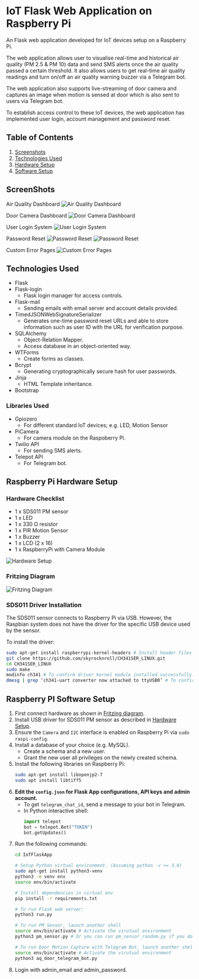 # IoT Flask Web Application on Raspberry Pi
An Flask web application developed for IoT devices setup on a Raspberry Pi. 

The web application allows user to visualise real-time and historical air quality (PM 2.5 & PM 10) data and send SMS alerts once the air quality passed a certain threshold. It also allows users to get real-time air quality readings and turn on/off an air quality warning buzzer via a Telegram bot.

The web application also supports live-streaming of door camera and captures an image when motion is sensed at door which is also sent to users via Telegram bot.

To establish access control to these IoT devices, the web application has implemented user login, account management and password reset. 

## Table of Contents
1. [Screenshots](#screenshots)
2. [Technologies Used](#technologies-used)
3. [Hardware Setup](#raspberry-pi-hardware-setup)
4. [Software Setup](#raspberry-pi-software-setup)


## ScreenShots
Air Quality Dashboard
![Air Quality Dashboard](/screenshots/aq_dashboard.png)

Door Camera Dashboard
![Door Camera Dashboard](/screenshots/door_camera_dashboard.png)

User Login System
![User Login System](/screenshots/user_login.png)

Password Reset
![Password Reset](/screenshots/password_reset1.png)
![Password Reset](/screenshots/password_reset2.png)

Custom Error Pages
![Custom Error Pages](/screenshots/custom_error_pages.png)

## Technologies Used
- Flask
- Flask-login
   - Flask login manager for access controls. 
- Flask-mail
   - Sending emails with email server and account details provided.
- TimedJSONWebSignatureSerializer
   - Generates one-time password reset URLs and able to store information such as user ID with the URL for verification purpose.
- SQLAlchemy
   - Object-Relation Mapper.
   - Access database in an object-oriented way.
- WTForms
   - Create forms as classes.
- Bcrypt
   - Generating cryptographically secure hash for user passwords.
- Jinja
   - HTML Template inheritance.
- Bootstrap

### Libraries Used
- Gpiozero
  - For different standard IoT devices; e.g. LED, Motion Sensor
- PiCamera
  - For camera module on the Raspoberry Pi. 
- Twilio API
  - For sending SMS alerts.
- Telepot API
  - For Telegram bot.


## Raspberry Pi Hardware Setup

### Hardware Checklist
- 1 x SDS011 PM sensor
- 1 x LED
- 1 x 330 Ω resistor
- 1 x PIR Motion Sensor
- 1 x Buzzer
- 1 x LCD (2 x 16)
- 1 x RaspberryPi with Camera Module
  
![Hardware Setup](/screenshots/hardware_setup.png) 

### Fritzing Diagram
![Fritzing Diagram](/screenshots/fritizing.png)

### SDS011 Driver Installation
The SDS011 sensor connects to Raspberry Pi via USB. However, the Raspbian system does not have the driver for the specific USB device used by the sensor. 

To install the driver:

```bash
sudo apt-get install raspberrypi-kernel-headers # Install header files in order to compile/make the driver
git clone https://github.com/skyrocknroll/CH341SER_LINUX.git
cd CH341SER_LINUX
sudo make
modinfo ch341 # To confirm driver kernel module installed successfully.
dmesg | grep ‘ch341-uart converter now attached to ttyUSB0’ # To confirm Raspberry has attached SDS011 to ttyUSB0.
```

## Raspberry PI Software Setup

1)	First connect hardware as shown in [Fritzing diagram](#fritzing-diagram).
2)	Install USB driver for SDS011 PM sensor as described in [Hardware Setup](#sds011-driver-installation).
3) Ensure the `Camera` and `I2C` interface is enabled on Raspberry Pi via `sudo raspi-config`.
4) Install a database of your choice (e.g. MySQL). 
   - Create a schema and a new user. 
   - Grant the new user all privileges on the newly created schema.
5)	Install the  following libraries on Raspberry Pi:
    ```bash
    sudo apt-get install libopenjp2-7
    sudo apt install libtiff5
    ```
6) **Edit the `config.json` for Flask App configurations, API keys and admin account.**
   - To get `telegram_chat_id`, send a message to your bot in Telegram.
   - In Python interactive shell:
     ```python
     import telepot
     bot = telepot.Bot("TOKEN")
     bot.getUpdates()
     ```
7) Run the following commands:
   ```bash
   cd IoTFlaskApp

   # Setup Python virtual environment. (Assuming python -v >= 3.6)
   sudo apt-get install python3-venv
   python3 -m venv env
   source env/bin/activate

   # Install dependencies in virtual env
   pip install -r requirements.txt

   # To run Flask web server: 
   python3 run.py

   # To run PM Sensor, launch another shell
   source env/bin/activate # Activate the virutual environment
   python3 pm_sensor.py # Or you can run pm_sensor_random.py if you do not have a SDS011 sensor
   
   # To run Door Motion Capture with Telegram Bot, launch another shell
   source env/bin/activate # Activate the virutual environment
   python3 aq_door_telegram_bot.py
8)	Login with admin_email and admin_password.

